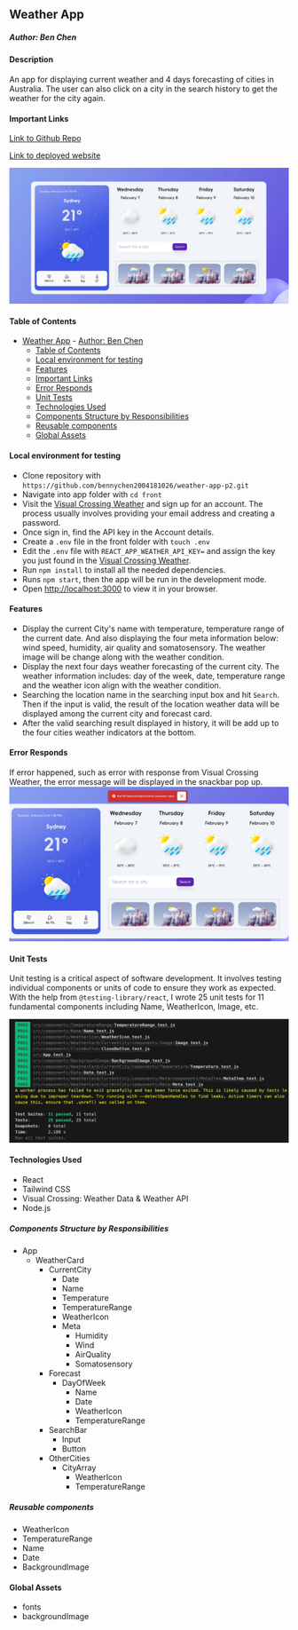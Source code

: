 ## Weather App

##### Author: Ben Chen

#### Description

An app for displaying current weather and 4 days forecasting of cities in Australia. The user can also click on a city in the search history to get the weather for the city again.

#### Important Links

[Link to Github Repo](https://github.com/bennychen2004181026/weather-app-p2)

[Link to deployed website](https://weatherwellnessretreat.netlify.app)

![weatherApp](./docs/weatherApp.png)

#### Table of Contents

- [Weather App](#Weather-App-P2)
       - [Author: Ben Chen](#author-ben-chen)
    - [Table of Contents](#table-of-contents)
    - [Local environment for testing](#local-environment-for-testing)
    - [Features](#features)
    - [Important Links](#important-links)
    - [Error Responds](#error-responds)
    - [Unit Tests](#unit-tests)
    - [Technologies Used](#technologies-used)
    - [Components Structure by Responsibilities](#components-structure-by-responsibilities)
    - [Reusable components](#reusable-components)
    - [Global Assets](#global-assets)


#### Local environment for testing

* Clone repository with `https://github.com/bennychen2004181026/weather-app-p2.git`
* Navigate into app folder with `cd front`
* Visit the [Visual Crossing Weather](https://www.visualcrossing.com/) and sign up for an account. The process usually involves providing your email address and creating a password.
* Once sign in, find the API key in the Account details.
* Create a `.env` file in the front folder with `touch .env`
* Edit the `.env` file with `REACT_APP_WEATHER_API_KEY=` and assign the key you just found in the [Visual Crossing Weather](https://www.visualcrossing.com/).
* Run `npm install` to install all the needed dependencies.
* Runs `npm start`, then the app will be run in the development mode.
* Open [http://localhost:3000](http://localhost:3000) to view it in your browser.

#### Features
* Display the current City's name with temperature, temperature range of the current date. And also displaying the four meta information below: wind speed, humidity, air quality and somatosensory. The weather image will be change along with the weather condition.
* Display the next four days weather forecasting of the current city. The weather information includes: day of the week, date, temperature range and the weather icon align with the weather condition.
* Searching the location name in the searching input box and hit `Search`. Then if the input is valid, the result of the location weather data will be displayed among the current city and forecast card.
* After the valid searching result displayed in history, it will be add up to the four cities weather indicators at the bottom.

#### Error Responds
If error happened, such as error with response from Visual Crossing Weather, the error message will be displayed in the snackbar pop up.
![error_display](./docs/error.png)

#### Unit Tests
Unit testing is a critical aspect of software development. It involves testing individual components or units of code to ensure they work as expected.
With the help from `@testing-library/react`, I wrote 25 unit tests for 11 fundamental components including Name, WeatherIcon, Image, etc.

![unit_tests](./docs/tests.png)
#### Technologies Used

* React
* Tailwind CSS
* Visual Crossing: Weather Data & Weather API
* Node.js

##### Components Structure by Responsibilities

- App
   - WeatherCard
       - CurrentCity
           - Date
           - Name
           - Temperature
           - TemperatureRange
           - WeatherIcon
           - Meta
               - Humidity
               - Wind
               - AirQuality
               - Somatosensory
       - Forecast
           - DayOfWeek
              - Name
              - Date
              - WeatherIcon
              - TemperatureRange
       - SearchBar
           - Input
           - Button
       - OtherCities
           - CityArray
               - WeatherIcon
               - TemperatureRange

##### Reusable components

- WeatherIcon
- TemperatureRange
- Name
- Date
- BackgroundImage

#### Global Assets

- fonts
- backgroundImage
